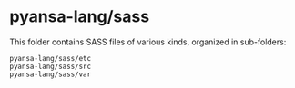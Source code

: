 # pyansa-lang/sass

This folder contains SASS files of various kinds, organized in sub-folders:

    pyansa-lang/sass/etc
    pyansa-lang/sass/src
    pyansa-lang/sass/var
